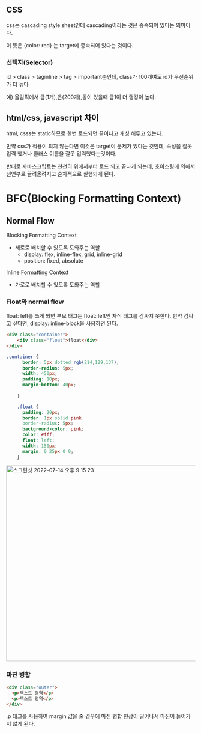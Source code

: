 ## CSS
css는 cascading style sheet인데 cascading이라는 것은 종속되어 있다는 의미이다.

이 뜻은 {color: red} 는 target에 종속되어 있다는 것이다.

### **선택자(Selector)**

id > class > taginline > tag > important순인데, class가 100개여도 id가 우선순위가 더 높다

예) 올림픽에서 금(1개),은(200개),동이 있을때 금1이 더 랭킹이 높다.

## html/css, javascript 차이
html, csss는 static하므로 한번 로드되면 끝이나고 캐싱 해두고 있는다.

만약 css가 적용이 되지 않는다면 이것은 target이 문제가 있다는 것인데, 속성을 잘못 입력 했거나 클래스 이름을 잘못 입력했다는것이다.

반대로 자바스크립트는 천천히 위에서부터 로드 되고 끝나게 되는데, 호이스팅에 의해서 선언부로 끌려올려지고 순차적으로 실행되게 된다.

# **BFC(Blocking Formatting Context)**

## Normal Flow

Blocking Formatting Context

- 세로로 배치할 수 있도록 도와주는 역할
    - display: flex, inline-flex, grid, inline-grid
    - position: fixed, absolute

Inline Formatting Context

- 가로로 배치할 수 있도록 도와주는 역할

### Float와 normal flow

float: left를 쓰게 되면 부모 태그는 float: left인 자식 태그를 감싸지 못한다. 만약 감싸고 싶다면, display: inline-block을 사용하면 된다.

```html
<div class="container">
	<div class="float">float</div>
</div>
```

```css
.container {
      border: 5px dotted rgb(214,129,137);
      border-radius: 5px;
      width: 450px;
      padding: 10px;
      margin-bottom: 40px;
     
    }

    .float {
      padding: 20px;
      border: 1px solid pink
      border-radius: 5px;
      background-color: pink;
      color: #fff;
      float: left;  
      width: 150px;
      margin: 0 25px 0 0;
    }
```

<img width="521" alt="스크린샷 2022-07-14 오후 9 15 23" src="https://user-images.githubusercontent.com/92790783/178981682-fd681b0c-0bd9-43a1-9d3f-ace6d10d86db.png">


### 마진 병합

```html
<div class="outer">
  <p>텍스트 영역</p>
  <p>텍스트 영역</p>
</div>
```

.p 태그를 사용하여 margin 값을 줄 경우에 마진 병합 현상이 일어나서 마진이 들어가지 않게 된다.
